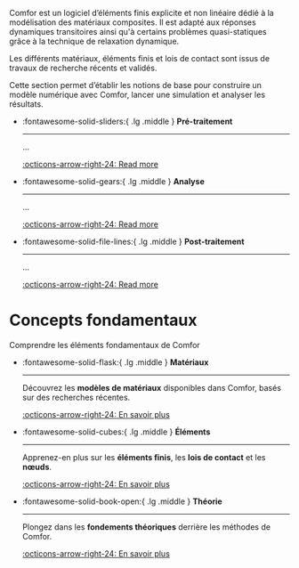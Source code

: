 Comfor est un logiciel d’éléments finis explicite et non linéaire dédié à la
modélisation des matériaux composites. Il est adapté aux réponses dynamiques
transitoires ainsi qu'à certains problèmes quasi-statiques grâce à la technique
de relaxation dynamique.

Les différents matériaux, éléments finis et lois de contact sont issus de
travaux de recherche récents et validés.

Cette section permet d’établir les notions de base pour construire un modèle
numérique avec Comfor, lancer une simulation et analyser les résultats.

<div class="grid cards" style="grid-template-columns: repeat(auto-fit, minmax(220px, 1fr))" markdown>

-   :fontawesome-solid-sliders:{ .lg .middle } __Pré-traitement__

    ---

    ...

    [:octicons-arrow-right-24: Read more](docs_preprocessing.md)

-   :fontawesome-solid-gears:{ .lg .middle } __Analyse__

    ---

    ...

    [:octicons-arrow-right-24: Read more](docs_analysis.md)

-   :fontawesome-solid-file-lines:{ .lg .middle } __Post-traitement__

    ---

    ...

    [:octicons-arrow-right-24: Read more](docs_postprocessing.md)

</div>

# **Concepts fondamentaux**

Comprendre les éléments fondamentaux de Comfor

<div class="grid cards" style="grid-template-columns: repeat(auto-fit, minmax(220px, 1fr))" markdown>

-   :fontawesome-solid-flask:{ .lg .middle } __Matériaux__

    ---

    Découvrez les **modèles de matériaux** disponibles dans Comfor, basés sur des recherches récentes.

    [:octicons-arrow-right-24: En savoir plus](docs_materials.md)

-   :fontawesome-solid-cubes:{ .lg .middle } __Éléments__

    ---
    
    Apprenez-en plus sur les **éléments finis**, les **lois de contact** et les **nœuds**.
    
    [:octicons-arrow-right-24: En savoir plus](docs_elements.md)

-   :fontawesome-solid-book-open:{ .lg .middle } __Théorie__
    
    ---
    
    Plongez dans les **fondements théoriques** derrière les méthodes de Comfor.
    
    [:octicons-arrow-right-24: En savoir plus](theory/theory_overview.md)

</div>

